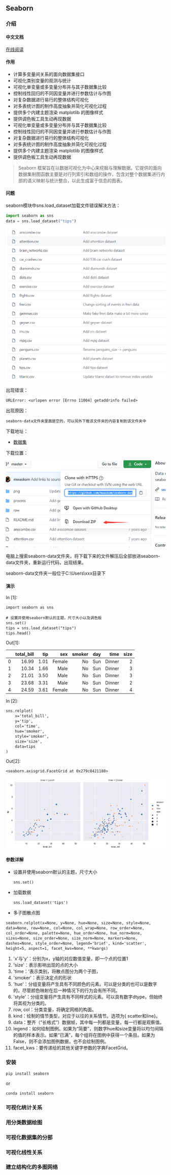 ## Seaborn

### 介绍

#### 中文文档

[在线阅读](https://www.cntofu.com/book/172/index.html)

#### 作用

- 计算多变量间关系的面向数据集接口
- 可视化类别变量的观测与统计
- 可视化单变量或多变量分布并与其子数据集比较
- 控制线性回归的不同因变量并进行参数估计与作图
- 对复杂数据进行易行的整体结构可视化
- 对多表统计图的制作高度抽象并简化可视化过程
- 提供多个内建主题渲染 matplotlib 的图像样式
- 提供调色板工具生动再现数据
- 可视化单变量或多变量分布并与其子数据集比较
- 控制线性回归的不同因变量并进行参数估计与作图
- 对复杂数据进行易行的整体结构可视化
- 对多表统计图的制作高度抽象并简化可视化过程
- 提供多个内建主题渲染 matplotlib 的图像样式
- 提供调色板工具生动再现数据

> Seaborn 框架旨在以数据可视化为中心来挖掘与理解数据。它提供的面向数据集制图函数主要是对行列索引和数组的操作，包含对整个数据集进行内部的语义映射与统计整合，以此生成富于信息的图表。

#### 问题

seaborn模块中sns.load_dataset加载文件错误解决方法：

```python
import seaborn as sns
data = sns.load_dataset("tips")
```

![image-20200819015023317](../../../assets/image-20200819015023317.png)

出现错误：

```
URLError: <urlopen error [Errno 11004] getaddrinfo failed>
```

出现原因：

```
seaborn-data文件夹里面是空的，可以另外下载该文件夹的内容复制到该文件夹中
```

下载地址：

* [数据集](https://github.com/mwaskom/seaborn-data)

下载位置：

![image-20200819015130731](../../../assets/image-20200819015130731.png)

电脑上搜索seaborn-data文件夹，将下载下来的文件解压后全部放进seaborn-data文件夹，重新运行代码，出现结果。

seaborn-data文件夹一般位于C:\Users\xxx目录下

#### 演示

In [1]:

```
import seaborn as sns

# 设置并使用seaborn默认的主题，尺寸大小以及调色板
sns.set()
tips = sns.load_dataset("tips")
tips.head()
```

Out[1]:

|      | total_bill |  tip |    sex | smoker |  day |   time | size |
| ---: | ---------: | ---: | -----: | -----: | ---: | -----: | ---: |
|    0 |      16.99 | 1.01 | Female |     No |  Sun | Dinner |    2 |
|    1 |      10.34 | 1.66 |   Male |     No |  Sun | Dinner |    3 |
|    2 |      21.01 | 3.50 |   Male |     No |  Sun | Dinner |    3 |
|    3 |      23.68 | 3.31 |   Male |     No |  Sun | Dinner |    2 |
|    4 |      24.59 | 3.61 | Female |     No |  Sun | Dinner |    4 |

In [2]:

```
sns.relplot(
    x='total_bill',
    y='tip',
    col='time',
    hue='smoker',
    style='smoker',
    size='size',
    data=tips
)
```

Out[2]:

```
<seaborn.axisgrid.FacetGrid at 0x279c8421188>
```

![img](../../../assets/20200819132801.png)

#### 参数详解

- 设置并使用seaborn默认的主题，尺寸大小

  ```
  sns.set()
  ```

- 加载数据

  ```
  sns.load_dataset('tips')
  ```

- 多子图散点图 

```
seaborn.relplot(x=None, y=None, hue=None, size=None, style=None, data=None, row=None, col=None, col_wrap=None, row_order=None, col_order=None, palette=None, hue_order=None, hue_norm=None, sizes=None, size_order=None, size_norm=None, markers=None, dashes=None, style_order=None, legend='brief', kind='scatter', height=5, aspect=1, facet_kws=None, **kwargs)
```

1. 'x'与'y'：分别为x，y轴的对应数值变量，即一个点的位置1
2. 'size'：表示影响出现的点的大小
3. 'time：'表示类别，将散点图分为两个子图，
4. 'smoker'：表示决定点的形状
5. 'hue'：分组变量将产生具有不同颜色的元素。可以是分类的也可以是数字的，尽管颜色映射在后一种情况下的行为会有所不同。
6. 'style'：分组变量将产生具有不同样式的元素。可以具有数字dtype，但始终将其视为分类的。
7. row, col：分类变量，将确定网格的构面。
8. kind：绘制的情节类型，对应于以往的关系情节。选项为{ scatter和line}。
9. data：整齐（“长格式”）数据帧，其中每一列都是变量，每一行都是观察值。
10. legend：如何绘制图例。如果为“简要”，则数字hue和size变量将以均匀间隔的值的样本表示。如果“已满”，每个组将在图例中获得一个条目。如果为False，则不会添加图例数据，也不会绘制图例。
11. facet_kws：要传递给的其他关键字参数的字典FacetGrid。

### 安装

```py
pip install seaborn
```

or

```py
conda install seaborn
```

### 可视化统计关系

### 用分类数据绘图

### 可视化数据集的分部

### 可视化线性关系

### 建立结构化的多图网络